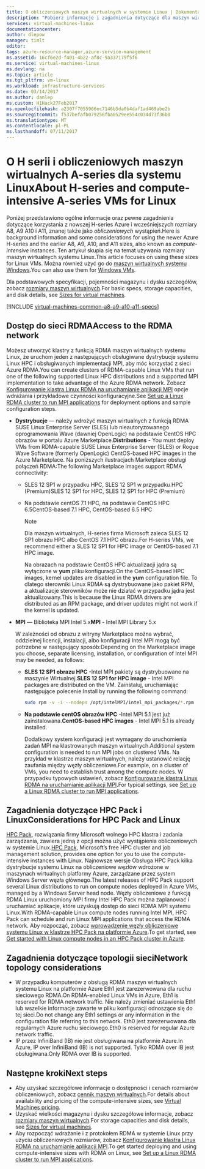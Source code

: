 ```yaml
---
title: O obliczeniowych maszyn wirtualnych w systemie Linux | Dokumentacja firmy Microsoft
description: "Pobierz informacje i zagadnienia dotyczące dla maszyn wirtualnych systemu Linux przy użyciu obliczeniowych rozmiary serii H i A8, A9 A10 i A11"
services: virtual-machines-linux
documentationcenter: 
author: dlepow
manager: timlt
editor: 
tags: azure-resource-manager,azure-service-management
ms.assetid: 16cf6e2d-f401-4b22-af8c-9a337179f5f6
ms.service: virtual-machines-linux
ms.devlang: na
ms.topic: article
ms.tgt_pltfrm: vm-linux
ms.workload: infrastructure-services
ms.date: 03/14/2017
ms.author: danlep
ms.custom: H1Hack27Feb2017
ms.openlocfilehash: a2307f7055966ec7146b5da0b4daf1ad469abe2b
ms.sourcegitcommit: f537befafb079256fba0529ee554c034d73f36b0
ms.translationtype: MT
ms.contentlocale: pl-PL
ms.lasthandoff: 07/11/2017
---
```

# <a name="about-h-series-and-compute-intensive-a-series-vms-for-linux"></a><span data-ttu-id="39363-103">O H serii i obliczeniowych maszyn wirtualnych A-series dla systemu Linux</span><span class="sxs-lookup"><span data-stu-id="39363-103">About H-series and compute-intensive A-series VMs for Linux</span></span>
<span data-ttu-id="39363-104">Poniżej przedstawiono ogólne informacje oraz pewne zagadnienia dotyczące korzystania z nowszej H-series Azure i wcześniejszych rozmiary A8, A9 A10 i A11, znanej także jako *obliczeniowych* wystąpień.</span><span class="sxs-lookup"><span data-stu-id="39363-104">Here is background information and some considerations for using the newer Azure H-series and the earlier A8, A9, A10, and A11 sizes, also known as *compute-intensive* instances.</span></span> <span data-ttu-id="39363-105">Ten artykuł skupia się na temat używania rozmiary maszyn wirtualnych systemu Linux.</span><span class="sxs-lookup"><span data-stu-id="39363-105">This article focuses on using these sizes for Linux VMs.</span></span> <span data-ttu-id="39363-106">Można również użyć go do [maszyn wirtualnych systemu Windows](../windows/a8-a9-a10-a11-specs.md?toc=%2fazure%2fvirtual-machines%2fwindows%2ftoc.json).</span><span class="sxs-lookup"><span data-stu-id="39363-106">You can also use them for [Windows VMs](../windows/a8-a9-a10-a11-specs.md?toc=%2fazure%2fvirtual-machines%2fwindows%2ftoc.json).</span></span> 

<span data-ttu-id="39363-107">Dla podstawowych specyfikacji, pojemności magazynu i dysku szczegółów, zobacz [rozmiary maszyn wirtualnych](sizes.md?toc=%2fazure%2fvirtual-machines%2flinux%2ftoc.json).</span><span class="sxs-lookup"><span data-stu-id="39363-107">For basic specs, storage capacities, and disk details, see [Sizes for virtual machines](sizes.md?toc=%2fazure%2fvirtual-machines%2flinux%2ftoc.json).</span></span>

[!INCLUDE [virtual-machines-common-a8-a9-a10-a11-specs](../../../includes/virtual-machines-common-a8-a9-a10-a11-specs.md)]

## <a name="access-to-the-rdma-network"></a><span data-ttu-id="39363-108">Dostęp do sieci RDMA</span><span class="sxs-lookup"><span data-stu-id="39363-108">Access to the RDMA network</span></span>
<span data-ttu-id="39363-109">Możesz utworzyć klastry z funkcją RDMA maszyn wirtualnych systemu Linux, że uruchom jeden z następujących obsługiwane dystrybucje systemu Linux HPC i obsługiwanych implementacji MPI, aby móc korzystać z sieci Azure RDMA.</span><span class="sxs-lookup"><span data-stu-id="39363-109">You can create clusters of RDMA-capable Linux VMs that run one of the following supported Linux HPC distributions and a supported MPI implementation to take advantage of the Azure RDMA network.</span></span> <span data-ttu-id="39363-110">Zobacz [Konfigurowanie klastra Linux RDMA na uruchamianie aplikacji MPI](classic/rdma-cluster.md?toc=%2fazure%2fvirtual-machines%2flinux%2fclassic%2ftoc.json) opcje wdrażania i przykładowe czynności konfiguracyjne.</span><span class="sxs-lookup"><span data-stu-id="39363-110">See [Set up a Linux RDMA cluster to run MPI applications](classic/rdma-cluster.md?toc=%2fazure%2fvirtual-machines%2flinux%2fclassic%2ftoc.json) for deployment options and sample configuration steps.</span></span>

* <span data-ttu-id="39363-111">**Dystrybucje** — należy wdrożyć maszyn wirtualnych z funkcją RDMA SUSE Linux Enterprise Server (SLES) lub nieautoryzowanego oprogramowania Wave (dawniej OpenLogic) na podstawie CentOS HPC obrazów w portalu Azure Marketplace.</span><span class="sxs-lookup"><span data-stu-id="39363-111">**Distributions** - You must deploy VMs from RDMA-capable SUSE Linux Enterprise Server (SLES) or Rogue Wave Software (formerly OpenLogic) CentOS-based HPC images in the Azure Marketplace.</span></span> <span data-ttu-id="39363-112">Na poniższych ilustracjach Marketplace obsługi połączeń RDMA:</span><span class="sxs-lookup"><span data-stu-id="39363-112">The following Marketplace images support RDMA connectivity:</span></span>
  
    * <span data-ttu-id="39363-113">SLES 12 SP1 w przypadku HPC, SLES 12 SP1 w przypadku HPC (Premium)</span><span class="sxs-lookup"><span data-stu-id="39363-113">SLES 12 SP1 for HPC, SLES 12 SP1 for HPC (Premium)</span></span>
    
    * <span data-ttu-id="39363-114">Na podstawie centOS 7.1 HPC, na podstawie CentOS HPC 6.5</span><span class="sxs-lookup"><span data-stu-id="39363-114">CentOS-based 7.1 HPC, CentOS-based 6.5 HPC</span></span>  
 
        > [!NOTE]
        > <span data-ttu-id="39363-115">Dla maszyn wirtualnych, H-series firma Microsoft zaleca SLES 12 SP1 obrazu HPC albo CentOS 7.1 HPC obrazu.</span><span class="sxs-lookup"><span data-stu-id="39363-115">For H-series VMs, we recommend either a SLES 12 SP1 for HPC image or CentOS-based 7.1 HPC image.</span></span>
        >
        > <span data-ttu-id="39363-116">Na obrazach na podstawie CentOS HPC aktualizacji jądra są wyłączone w **yum** pliku konfiguracji.</span><span class="sxs-lookup"><span data-stu-id="39363-116">On the CentOS-based HPC images, kernel updates are disabled in the **yum** configuration file.</span></span> <span data-ttu-id="39363-117">To dlatego sterowniki Linux RDMA są dystrybuowane jako pakiet RPM, a aktualizacje sterowników może nie działać w przypadku jądra jest aktualizowany.</span><span class="sxs-lookup"><span data-stu-id="39363-117">This is because the Linux RDMA drivers are distributed as an RPM package, and driver updates might not work if the kernel is updated.</span></span>
        > 
        > 
* <span data-ttu-id="39363-118">**MPI** — Biblioteka MPI Intel 5.x</span><span class="sxs-lookup"><span data-stu-id="39363-118">**MPI** - Intel MPI Library 5.x</span></span>
  
    <span data-ttu-id="39363-119">W zależności od obrazu z witryny Marketplace można wybrać, oddzielnej licencji, instalacji, albo konfiguracji Intel MPI mogą być potrzebne w następujący sposób:</span><span class="sxs-lookup"><span data-stu-id="39363-119">Depending on the Marketplace image you choose, separate licensing, installation, or configuration of Intel MPI may be needed, as follows:</span></span> 
  
  * <span data-ttu-id="39363-120">**SLES 12 SP1 obrazu HPC** -Intel MPI pakiety są dystrybuowane na maszynie Wirtualnej.</span><span class="sxs-lookup"><span data-stu-id="39363-120">**SLES 12 SP1 for HPC image** - Intel MPI packages are distributed on the VM.</span></span> <span data-ttu-id="39363-121">Zainstaluj, uruchamiając następujące polecenie:</span><span class="sxs-lookup"><span data-stu-id="39363-121">Install by running the following command:</span></span>

      ```bash
      sudo rpm -v -i --nodeps /opt/intelMPI/intel_mpi_packages/*.rpm
      ```

  * <span data-ttu-id="39363-122">**Na podstawie centOS obrazów HPC** -Intel MPI 5.1 jest już zainstalowana.</span><span class="sxs-lookup"><span data-stu-id="39363-122">**CentOS-based HPC images**  - Intel MPI 5.1 is already installed.</span></span>  
    
    <span data-ttu-id="39363-123">Dodatkowy system konfiguracji jest wymagany do uruchomienia zadań MPI na klastrowanych maszyn wirtualnych.</span><span class="sxs-lookup"><span data-stu-id="39363-123">Additional system configuration is needed to run MPI jobs on clustered VMs.</span></span> <span data-ttu-id="39363-124">Na przykład w klastrze maszyn wirtualnych, należy ustanowić relację zaufania między węzły obliczeniowe.</span><span class="sxs-lookup"><span data-stu-id="39363-124">For example, on a cluster of VMs, you need to establish trust among the compute nodes.</span></span> <span data-ttu-id="39363-125">W przypadku typowych ustawień, zobacz [Konfigurowanie klastra Linux RDMA na uruchamianie aplikacji MPI](classic/rdma-cluster.md?toc=%2fazure%2fvirtual-machines%2flinux%2fclassic%2ftoc.json).</span><span class="sxs-lookup"><span data-stu-id="39363-125">For typical settings, see [Set up a Linux RDMA cluster to run MPI applications](classic/rdma-cluster.md?toc=%2fazure%2fvirtual-machines%2flinux%2fclassic%2ftoc.json).</span></span>

## <a name="considerations-for-hpc-pack-and-linux"></a><span data-ttu-id="39363-126">Zagadnienia dotyczące HPC Pack i Linux</span><span class="sxs-lookup"><span data-stu-id="39363-126">Considerations for HPC Pack and Linux</span></span>
<span data-ttu-id="39363-127">[HPC Pack](https://technet.microsoft.com/library/jj899572.aspx), rozwiązania firmy Microsoft wolnego HPC klastra i zadania zarządzania, zawiera jedną z opcji można użyć wystąpienia obliczeniowych w systemie Linux.</span><span class="sxs-lookup"><span data-stu-id="39363-127">[HPC Pack](https://technet.microsoft.com/library/jj899572.aspx), Microsoft’s free HPC cluster and job management solution, provides one option for you to use the compute-intensive instances with Linux.</span></span> <span data-ttu-id="39363-128">Najnowsze wersje Obsługa HPC Pack kilka dystrybucje systemu Linux na obliczeniowe węzłów wdrożone w maszynach wirtualnych platformy Azure, zarządzane przez system Windows Server węzła głównego.</span><span class="sxs-lookup"><span data-stu-id="39363-128">The latest releases of HPC Pack support several Linux distributions to run on compute nodes deployed in Azure VMs, managed by a Windows Server head node.</span></span> <span data-ttu-id="39363-129">Węzły obliczeniowe z funkcją RDMA Linux uruchomiony MPI firmy Intel HPC Pack można zaplanować i uruchamiać aplikacje, które uzyskują dostęp do sieci RDMA MPI systemu Linux.</span><span class="sxs-lookup"><span data-stu-id="39363-129">With RDMA-capable Linux compute nodes running Intel MPI, HPC Pack can schedule and run Linux MPI applications that access the RDMA network.</span></span> <span data-ttu-id="39363-130">Aby rozpocząć, zobacz [wprowadzenie węzły obliczeniowe systemu Linux w klastrze HPC Pack na platformie Azure](classic/hpcpack-cluster.md?toc=%2fazure%2fvirtual-machines%2flinux%2fclassic%2ftoc.json).</span><span class="sxs-lookup"><span data-stu-id="39363-130">To get started, see [Get started with Linux compute nodes in an HPC Pack cluster in Azure](classic/hpcpack-cluster.md?toc=%2fazure%2fvirtual-machines%2flinux%2fclassic%2ftoc.json).</span></span>

## <a name="network-topology-considerations"></a><span data-ttu-id="39363-131">Zagadnienia dotyczące topologii sieci</span><span class="sxs-lookup"><span data-stu-id="39363-131">Network topology considerations</span></span>
* <span data-ttu-id="39363-132">W przypadku komputerów z obsługą RDMA maszyn wirtualnych systemu Linux na platformie Azure Eth1 jest zarezerwowana dla ruchu sieciowego RDMA.</span><span class="sxs-lookup"><span data-stu-id="39363-132">On RDMA-enabled Linux VMs in Azure, Eth1 is reserved for RDMA network traffic.</span></span> <span data-ttu-id="39363-133">Nie należy zmieniać ustawienia Eth1 lub wszelkie informacje zawarte w pliku konfiguracji odnoszące się do tej sieci.</span><span class="sxs-lookup"><span data-stu-id="39363-133">Do not change any Eth1 settings or any information in the configuration file referring to this network.</span></span> <span data-ttu-id="39363-134">Eth0 jest zarezerwowana dla regularnych Azure ruchu sieciowego.</span><span class="sxs-lookup"><span data-stu-id="39363-134">Eth0 is reserved for regular Azure network traffic.</span></span>
* <span data-ttu-id="39363-135">IP przez InfiniBand (IB) nie jest obsługiwana na platformie Azure.</span><span class="sxs-lookup"><span data-stu-id="39363-135">In Azure, IP over InfiniBand (IB) is not supported.</span></span> <span data-ttu-id="39363-136">Tylko RDMA over IB jest obsługiwana.</span><span class="sxs-lookup"><span data-stu-id="39363-136">Only RDMA over IB is supported.</span></span>



## <a name="next-steps"></a><span data-ttu-id="39363-137">Następne kroki</span><span class="sxs-lookup"><span data-stu-id="39363-137">Next steps</span></span>
* <span data-ttu-id="39363-138">Aby uzyskać szczegółowe informacje o dostępności i cenach rozmiarów obliczeniowych, zobacz [cennik maszyn wirtualnych](https://azure.microsoft.com/pricing/details/virtual-machines/#Linux).</span><span class="sxs-lookup"><span data-stu-id="39363-138">For details about availability and pricing of the compute-intensive sizes, see [Virtual Machines pricing](https://azure.microsoft.com/pricing/details/virtual-machines/#Linux).</span></span>
* <span data-ttu-id="39363-139">Uzyskać wielkości magazynu i dysku szczegółowe informacje, zobacz [rozmiary maszyn wirtualnych](sizes.md?toc=%2fazure%2fvirtual-machines%2flinux%2ftoc.json).</span><span class="sxs-lookup"><span data-stu-id="39363-139">For storage capacities and disk details, see [Sizes for virtual machines](sizes.md?toc=%2fazure%2fvirtual-machines%2flinux%2ftoc.json).</span></span>
* <span data-ttu-id="39363-140">Aby rozpocząć wdrażanie i z protokołem RDMA w systemie Linux przy użyciu obliczeniowych rozmiarów, zobacz [Konfigurowanie klastra Linux RDMA na uruchamianie aplikacji MPI](classic/rdma-cluster.md?toc=%2fazure%2fvirtual-machines%2flinux%2fclassic%2ftoc.json).</span><span class="sxs-lookup"><span data-stu-id="39363-140">To get started deploying and using compute-intensive sizes with RDMA on Linux, see [Set up a Linux RDMA cluster to run MPI applications](classic/rdma-cluster.md?toc=%2fazure%2fvirtual-machines%2flinux%2fclassic%2ftoc.json).</span></span>

